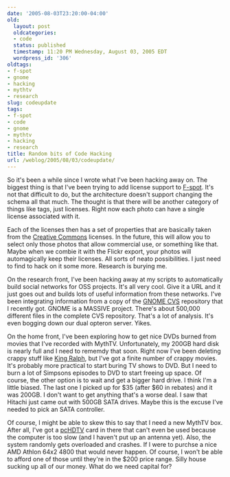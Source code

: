 ```yaml
---
date: '2005-08-03T23:20:00-04:00'
old:
  layout: post
  oldcategories:
  - code
  status: published
  timestamp: 11:20 PM Wednesday, August 03, 2005 EDT
  wordpress_id: '306'
oldtags:
- f-spot
- gnome
- hacking
- mythtv
- research
slug: codeupdate
tags:
- f-spot
- code
- gnome
- mythtv
- hacking
- research
title: Random bits of Code Hacking
url: /weblog/2005/08/03/codeupdate/
---
```


So it's been a while since I wrote what I've been hacking away on.  The biggest
thing is that I've been trying to add license support to
[F-spot](http://www.gnome.org/projects/f-spot/).  It's not that
difficult to do, but the architecture doesn't support changing the schema
all that much.  The thought is that there will be another category of
things like tags, just licenses.  Right now each photo can have a single
license associated with it.

Each of the licenses then has a set of properties that are basically taken
from the [Creative Commons](http://www.creatvecommons.org/) licenses.
In the future, this will allow you to select only those photos that allow
commercial use, or something like that.  Maybe when we combie it with the
Flickr export, your photos will automagically keep their licenses.  All sorts
of neato possibilities.  I just need to find to hack on it some more.  Research
is burying me.

On the research front, I've been hacking away at my scripts to automatically
build social networks for OSS projects.  It's all very cool.   Give it a URL
and it just goes out and builds lots of useful information from these networks.
I've been integrating information from a copy of the
[GNOME CVS](http://www.gnome.org/) repository that I recently got.
GNOME is a MASSIVE project.  There's about 500,000 different files in the
complete CVS repository.  That's a lot of analysis.  It's even bogging down
our dual opteron server.  Yikes.

On the home front, I've been exploring how to get nice DVDs burned from movies
that I've recorded with MythTV.  Unfortunately, my 200GB hard disk is nearly
full and I need to rememdy that soon.  Right now I've been deleting crappy
stuff like [King Ralph](http://www.imdb.com/title/tt0102216/),
but I've got a finite number of crappy movies.  It's probably more practical
to start buring TV shows to DVD.  But I need to burn a lot of Simpsons episodes
to DVD to start freeing up space.  Of course, the other option is to wait
and get a bigger hard drive.  I think I'm a little biased.  The last one I
picked up for $35 (after $60 in rebates) and it was 200GB.  I don't want to get
anything that's a worse deal.  I saw that Hitachi just came out with 500GB SATA
drives.  Maybe this is the excuse I've needed to pick an SATA controller.

Of course, I might be able to skew this to say that I need a new MythTV box.
After all, I've got a [pcHDTV](http://www.pchdtv.com/) card in there
that can't even be used because the computer is too slow (and I haven't put up
an antenna yet).  Also, the system randomly gets overloaded and crashes.  If I
were to purchse a nice AMD Athlon 64x2 4800 that would never happen.  Of course,
I won't be able to afford one of those until they're in the $200 price range.
Silly house sucking up all of our money.  What do we need capital for?